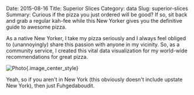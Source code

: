 Date: 2015-08-16
Title: Superior Slices
Category: data
Slug: superior-slices
Summary: Curious if the pizza you just ordered will be good? If so, sit back and grab a regular kah-fee while this New Yorker gives you the definitive guide to awesome pizza.
 
As a native New Yorker, I take my pizza seriously and I always feel obliged to (unannoyingly) share this passion with
anyone in my vicinity. So, as a community service, I created this vital data visualization for my world-wide recommendations for great pizza.

![Photo]({attach}/assets/data/2015/superior-slices.png){.image_center_style}

Yeah, so if you aren't in New York (this obviously doesn't include upstate New York), then just Fuhgedaboudit.
